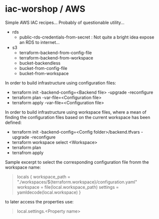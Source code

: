 # iac-worshop / AWS

Simple AWS IAC recipes... Probably of questionable utility...

* rds
  -  public-rds-credentials-from-secret : Not quite a bright idea expose an RDS to internet...
* s3
  -  terraform-backend-from-config-file
  -  terraform-backend-from-workspace
  -  bucket-backendless
  -  bucket-from-config-file
  -  bucket-from-workspace
  
In order to build infrastructure using configuration files:

+ terraform init -backend-config=&lt;Backend file&gt; -upgrade -reconfigure
+ terraform plan -var-file=&lt;Configuration file&gt;
+ terraform apply -var-file=&lt;Configuration file&gt;

In order to build infrastructure using workspace files, where a mean of finding the configuration files based on the current workspace has been defined:

+ terraform init -backend-config=&lt;Config folder&gt;/backend.tfvars -upgrade -reconfigure
+ terraform workspace select &lt;Workspace&gt;
+ terraform plan
+ terrafrom apply

Sample excerpt to select the corresponding configuration file fronm the workspace name:

> locals {
>  workspace_path        = "./workspaces/${terraform.workspace}/configuration.yaml"
>  workspace             = file(local.workspace_path)
>  settings              = yamldecode(local.workspace)
>}

to later access the properties use:

> local.settings.&lt;Property name&gt;



